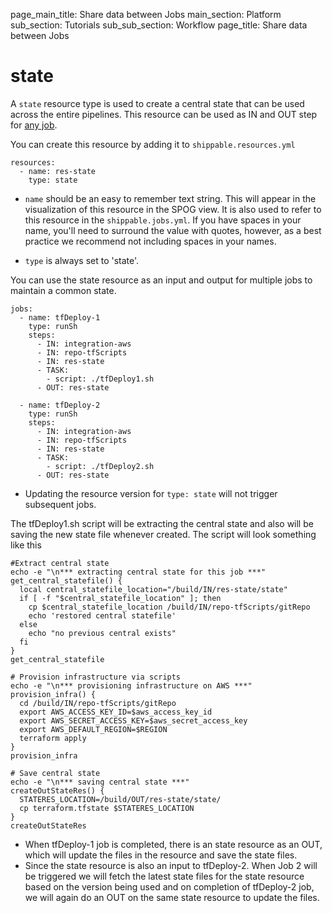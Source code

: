 page_main_title: Share data between Jobs
main_section: Platform
sub_section: Tutorials
sub_sub_section: Workflow
page_title: Share data between Jobs

# state
A `state` resource type is used to create a central state that can be used across the entire pipelines. This resource can be used as IN and OUT step for [any job](/platform/workflow/job/overview/).

You can create this resource by adding it to `shippable.resources.yml`

```
resources:
  - name: res-state
    type: state
```

* `name` should be an easy to remember text string. This will appear in the visualization of this resource in the SPOG view. It is also used to refer to this resource in the `shippable.jobs.yml`. If you have spaces in your name, you'll need to surround the value with quotes, however, as a best practice we recommend not including spaces in your names.

* `type` is always set to 'state'.

You can use the state resource as an input and output for multiple jobs to maintain a common state.

```
jobs:
  - name: tfDeploy-1
    type: runSh
    steps:
      - IN: integration-aws
      - IN: repo-tfScripts
      - IN: res-state
      - TASK:
        - script: ./tfDeploy1.sh
      - OUT: res-state

  - name: tfDeploy-2
    type: runSh
    steps:
      - IN: integration-aws
      - IN: repo-tfScripts
      - IN: res-state
      - TASK:
        - script: ./tfDeploy2.sh
      - OUT: res-state

```
* Updating the resource version for `type: state` will not trigger subsequent jobs.

The tfDeploy1.sh script will be extracting the central state and also will be saving the new state file whenever created.
The script will look something like this

```
#Extract central state
echo -e "\n*** extracting central state for this job ***"
get_central_statefile() {
  local central_statefile_location="/build/IN/res-state/state"
  if [ -f "$central_statefile_location" ]; then
    cp $central_statefile_location /build/IN/repo-tfScripts/gitRepo
    echo 'restored central statefile'
  else
    echo "no previous central exists"
  fi
}
get_central_statefile

# Provision infrastructure via scripts
echo -e "\n*** provisioning infrastructure on AWS ***"
provision_infra() {
  cd /build/IN/repo-tfScripts/gitRepo
  export AWS_ACCESS_KEY_ID=$aws_access_key_id
  export AWS_SECRET_ACCESS_KEY=$aws_secret_access_key
  export AWS_DEFAULT_REGION=$REGION
  terraform apply
}
provision_infra

# Save central state
echo -e "\n*** saving central state ***"
createOutStateRes() {
  STATERES_LOCATION=/build/OUT/res-state/state/
  cp terraform.tfstate $STATERES_LOCATION
}
createOutStateRes
```

* When tfDeploy-1 job is completed, there is an state resource as an OUT, which will update the files in the resource and save the state files.
* Since the state resource is also an input to tfDeploy-2. When Job 2 will be triggered we will fetch the latest state files for the state resource based on the version being used and on completion of tfDeploy-2 job, we will again do an OUT on the same state resource to update the files.
